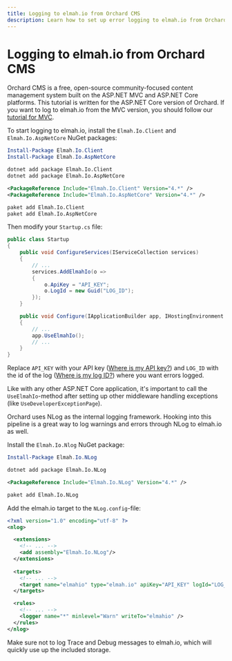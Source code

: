 ```yaml
---
title: Logging to elmah.io from Orchard CMS
description: Learn how to set up error logging to elmah.io from Orchard CMS. Integration from either ASP.NET Core or MVC to start monitoring your website.
---
```


# Logging to elmah.io from Orchard CMS

Orchard CMS is a free, open-source community-focused content management system built on the ASP.NET MVC and ASP.NET Core platforms. This tutorial is written for the ASP.NET Core version of Orchard. If you want to log to elmah.io from the MVC version, you should follow our [tutorial for MVC](https://docs.elmah.io/logging-to-elmah-io-from-aspnet-mvc/).

To start logging to elmah.io, install the `Elmah.Io.Client` and `Elmah.Io.AspNetCore` NuGet packages:

```powershell fct_label="Package Manager"
Install-Package Elmah.Io.Client
Install-Package Elmah.Io.AspNetCore
```
```cmd fct_label=".NET CLI"
dotnet add package Elmah.Io.Client
dotnet add package Elmah.Io.AspNetCore
```
```xml fct_label="PackageReference"
<PackageReference Include="Elmah.Io.Client" Version="4.*" />
<PackageReference Include="Elmah.Io.AspNetCore" Version="4.*" />
```
```xml fct_label="Paket CLI"
paket add Elmah.Io.Client
paket add Elmah.Io.AspNetCore
```

Then modify your `Startup.cs` file:

```csharp
public class Startup
{
    public void ConfigureServices(IServiceCollection services)
    {
        // ...
        services.AddElmahIo(o =>
        {
            o.ApiKey = "API_KEY";
            o.LogId = new Guid("LOG_ID");
        });
    }

    public void Configure(IApplicationBuilder app, IHostingEnvironment env)
    {
        // ...
        app.UseElmahIo();
        // ...
    }
}
```

Replace `API_KEY` with your API key ([Where is my API key?](https://docs.elmah.io/where-is-my-api-key/)) and `LOG_ID` with the id of the log ([Where is my log ID?](https://docs.elmah.io/where-is-my-log-id/)) where you want errors logged.

Like with any other ASP.NET Core application, it's important to call the `UseElmahIo`-method after setting up other middleware handling exceptions (like `UseDeveloperExceptionPage`).

Orchard uses NLog as the internal logging framework. Hooking into this pipeline is a great way to log warnings and errors through NLog to elmah.io as well.

Install the `Elmah.Io.Nlog` NuGet package:

```powershell fct_label="Package Manager"
Install-Package Elmah.Io.NLog
```
```cmd fct_label=".NET CLI"
dotnet add package Elmah.Io.NLog
```
```xml fct_label="PackageReference"
<PackageReference Include="Elmah.Io.NLog" Version="4.*" />
```
```xml fct_label="Paket CLI"
paket add Elmah.Io.NLog
```

Add the elmah.io target to the `NLog.config`-file:

```xml
<?xml version="1.0" encoding="utf-8" ?>
<nlog>

  <extensions>
    <!-- ... -->
    <add assembly="Elmah.Io.NLog"/>
  </extensions>
 
  <targets>
    <!-- ... -->
    <target name="elmahio" type="elmah.io" apiKey="API_KEY" logId="LOG_ID"/>
  </targets>

  <rules>
    <!-- ... -->
    <logger name="*" minlevel="Warn" writeTo="elmahio" />
  </rules>
</nlog>
```

Make sure not to log Trace and Debug messages to elmah.io, which will quickly use up the included storage.